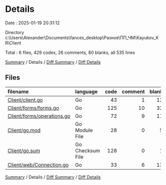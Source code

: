 # Details

Date : 2025-01-19 20:31:12

Directory c:\\Users\\Alexander\\Documents\\fances_desktop\\Разное\\ПП_ЧМ\\Kayukov_KR\\Client

Total : 6 files,  429 codes, 26 comments, 80 blanks, all 535 lines

[Summary](results.md) / Details / [Diff Summary](diff.md) / [Diff Details](diff-details.md)

## Files
| filename | language | code | comment | blank | total |
| :--- | :--- | ---: | ---: | ---: | ---: |
| [Client/client.go](/Client/client.go) | Go | 43 | 1 | 12 | 56 |
| [Client/forms/forms.go](/Client/forms/forms.go) | Go | 125 | 10 | 32 | 167 |
| [Client/forms/operations.go](/Client/forms/operations.go) | Go | 72 | 9 | 17 | 98 |
| [Client/go.mod](/Client/go.mod) | Go Module File | 28 | 0 | 5 | 33 |
| [Client/go.sum](/Client/go.sum) | Go Checksum File | 128 | 0 | 1 | 129 |
| [Client/web/Connection.go](/Client/web/Connection.go) | Go | 33 | 6 | 13 | 52 |

[Summary](results.md) / Details / [Diff Summary](diff.md) / [Diff Details](diff-details.md)
